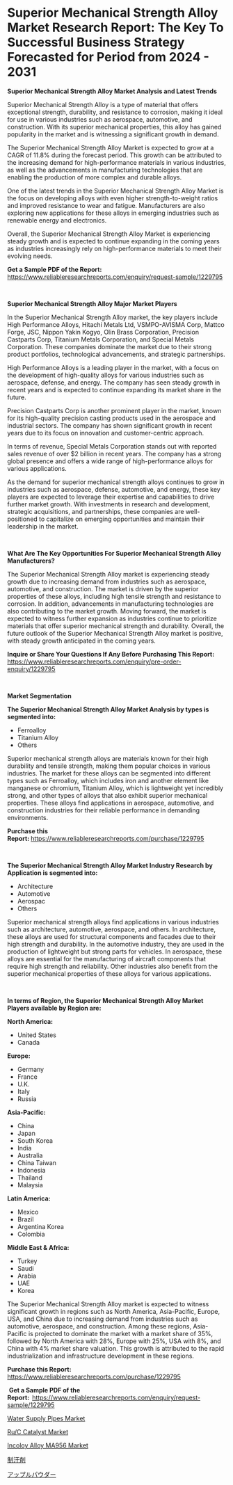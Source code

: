 <p><h1>Superior Mechanical Strength Alloy Market Research Report: The Key To Successful Business Strategy Forecasted for Period from 2024 - 2031</h1></p><p><strong>Superior Mechanical Strength Alloy Market Analysis and Latest Trends</strong></p>
<p><p>Superior Mechanical Strength Alloy is a type of material that offers exceptional strength, durability, and resistance to corrosion, making it ideal for use in various industries such as aerospace, automotive, and construction. With its superior mechanical properties, this alloy has gained popularity in the market and is witnessing a significant growth in demand.</p><p>The Superior Mechanical Strength Alloy Market is expected to grow at a CAGR of 11.8% during the forecast period. This growth can be attributed to the increasing demand for high-performance materials in various industries, as well as the advancements in manufacturing technologies that are enabling the production of more complex and durable alloys.</p><p>One of the latest trends in the Superior Mechanical Strength Alloy Market is the focus on developing alloys with even higher strength-to-weight ratios and improved resistance to wear and fatigue. Manufacturers are also exploring new applications for these alloys in emerging industries such as renewable energy and electronics.</p><p>Overall, the Superior Mechanical Strength Alloy Market is experiencing steady growth and is expected to continue expanding in the coming years as industries increasingly rely on high-performance materials to meet their evolving needs.</p></p>
<p><strong>Get a Sample PDF of the Report:&nbsp;</strong> <a href="https://www.reliableresearchreports.com/enquiry/request-sample/1229795">https://www.reliableresearchreports.com/enquiry/request-sample/1229795</a></p>
<p>&nbsp;</p>
<p><strong>Superior Mechanical Strength Alloy Major Market Players</strong></p>
<p><p>In the Superior Mechanical Strength Alloy market, the key players include High Performance Alloys, Hitachi Metals Ltd, VSMPO-AVISMA Corp, Mattco Forge, JSC, Nippon Yakin Kogyo, Olin Brass Corporation, Precision Castparts Corp, Titanium Metals Corporation, and Special Metals Corporation. These companies dominate the market due to their strong product portfolios, technological advancements, and strategic partnerships.</p><p>High Performance Alloys is a leading player in the market, with a focus on the development of high-quality alloys for various industries such as aerospace, defense, and energy. The company has seen steady growth in recent years and is expected to continue expanding its market share in the future.</p><p>Precision Castparts Corp is another prominent player in the market, known for its high-quality precision casting products used in the aerospace and industrial sectors. The company has shown significant growth in recent years due to its focus on innovation and customer-centric approach.</p><p>In terms of revenue, Special Metals Corporation stands out with reported sales revenue of over $2 billion in recent years. The company has a strong global presence and offers a wide range of high-performance alloys for various applications.</p><p>As the demand for superior mechanical strength alloys continues to grow in industries such as aerospace, defense, automotive, and energy, these key players are expected to leverage their expertise and capabilities to drive further market growth. With investments in research and development, strategic acquisitions, and partnerships, these companies are well-positioned to capitalize on emerging opportunities and maintain their leadership in the market.</p></p>
<p>&nbsp;</p>
<p><strong>What Are The Key Opportunities For Superior Mechanical Strength Alloy Manufacturers?</strong></p>
<p><p>The Superior Mechanical Strength Alloy market is experiencing steady growth due to increasing demand from industries such as aerospace, automotive, and construction. The market is driven by the superior properties of these alloys, including high tensile strength and resistance to corrosion. In addition, advancements in manufacturing technologies are also contributing to the market growth. Moving forward, the market is expected to witness further expansion as industries continue to prioritize materials that offer superior mechanical strength and durability. Overall, the future outlook of the Superior Mechanical Strength Alloy market is positive, with steady growth anticipated in the coming years.</p></p>
<p><strong>Inquire or Share Your Questions If Any Before Purchasing This Report:</strong> <a href="https://www.reliableresearchreports.com/enquiry/pre-order-enquiry/1229795">https://www.reliableresearchreports.com/enquiry/pre-order-enquiry/1229795</a></p>
<p>&nbsp;</p>
<p><strong>Market Segmentation</strong></p>
<p><strong>The Superior Mechanical Strength Alloy Market Analysis by types is segmented into:</strong></p>
<p><ul><li>Ferroalloy</li><li>Titanium Alloy</li><li>Others</li></ul></p>
<p><p>Superior mechanical strength alloys are materials known for their high durability and tensile strength, making them popular choices in various industries. The market for these alloys can be segmented into different types such as Ferroalloy, which includes iron and another element like manganese or chromium, Titanium Alloy, which is lightweight yet incredibly strong, and other types of alloys that also exhibit superior mechanical properties. These alloys find applications in aerospace, automotive, and construction industries for their reliable performance in demanding environments.</p></p>
<p><strong>Purchase this Report:&nbsp;</strong><a href="https://www.reliableresearchreports.com/purchase/1229795">https://www.reliableresearchreports.com/purchase/1229795</a></p>
<p>&nbsp;</p>
<p><strong>The Superior Mechanical Strength Alloy Market Industry Research by Application is segmented into:</strong></p>
<p><ul><li>Architecture</li><li>Automotive</li><li>Aerospac</li><li>Others</li></ul></p>
<p><p>Superior mechanical strength alloys find applications in various industries such as architecture, automotive, aerospace, and others. In architecture, these alloys are used for structural components and facades due to their high strength and durability. In the automotive industry, they are used in the production of lightweight but strong parts for vehicles. In aerospace, these alloys are essential for the manufacturing of aircraft components that require high strength and reliability. Other industries also benefit from the superior mechanical properties of these alloys for various applications.</p></p>
<p>&nbsp;</p>
<p><strong>In terms of Region, the Superior Mechanical Strength Alloy Market Players available by Region are:</strong></p>
<p>
    <p> <strong> North America: </strong>
        <ul>
            <li>United States</li>
            <li>Canada</li>
        </ul>
        </p> 
    <p> <strong> Europe: </strong>
        <ul>
            <li>Germany</li>
            <li>France</li>
            <li>U.K.</li>
            <li>Italy</li>
            <li>Russia</li>
        </ul>
        </p> 
    <p> <strong> Asia-Pacific: </strong>
        <ul>
            <li>China</li>
            <li>Japan</li>
            <li>South Korea</li>
            <li>India</li>
            <li>Australia</li>
            <li>China Taiwan</li>
            <li>Indonesia</li>
            <li>Thailand</li>
            <li>Malaysia</li>
        </ul>
        </p> 
    <p> <strong> Latin America: </strong>
        <ul>
            <li>Mexico</li>
            <li>Brazil</li>
            <li>Argentina Korea</li>
            <li>Colombia</li>
        </ul>
        </p> 
    <p> <strong> Middle East & Africa: </strong>
        <ul>
            <li>Turkey</li>
            <li>Saudi</li>
            <li>Arabia</li>
            <li>UAE</li>
            <li>Korea</li>
        </ul>
    </p>
    </p>
<p><p>The Superior Mechanical Strength Alloy market is expected to witness significant growth in regions such as North America, Asia-Pacific, Europe, USA, and China due to increasing demand from industries such as automotive, aerospace, and construction. Among these regions, Asia-Pacific is projected to dominate the market with a market share of 35%, followed by North America with 28%, Europe with 25%, USA with 8%, and China with 4% market share valuation. This growth is attributed to the rapid industrialization and infrastructure development in these regions.</p></p>
<p><strong>Purchase this Report: </strong><a href="https://www.reliableresearchreports.com/purchase/1229795">https://www.reliableresearchreports.com/purchase/1229795</a></p>
<p>&nbsp;<strong>Get a Sample PDF of the Report:&nbsp;&nbsp;</strong><a href="https://www.reliableresearchreports.com/enquiry/request-sample/1229795">https://www.reliableresearchreports.com/enquiry/request-sample/1229795</a></p>
<p><strong></strong></p>
<p><p><a href="https://issuu.com/reportprime-2/docs/water-supply-pipes-market-size-2030.pptx">Water Supply Pipes Market</a></p><p><a href="https://github.com/dx0328/Market-Research-Report-List-1/blob/main/ruc-catalyst-market.md">Ru/C Catalyst Market</a></p><p><a href="https://github.com/Glendatilghmankmgz0rbhwpy/Market-Research-Report-List-1/blob/main/incoloy-alloy-ma956-market.md">Incoloy Alloy MA956 Market</a></p><p><a href="https://github.com/ksxzwxabcuynh011/Market-Research-Report-List-1/blob/main/9863018918.md">制汗剤</a></p><p><a href="https://github.com/mcbeesbxa270/Market-Research-Report-List-1/blob/main/7574757919.md">アップルパウダー</a></p></p>